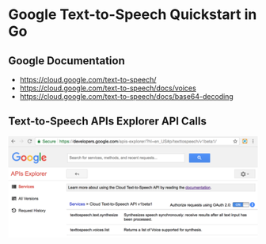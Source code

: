 # Google Text-to-Speech Quickstart in Go

## Google Documentation

* https://cloud.google.com/text-to-speech/
* https://cloud.google.com/text-to-speech/docs/voices
* https://cloud.google.com/text-to-speech/docs/base64-decoding

## Text-to-Speech APIs Explorer API Calls

![](google_apis-explorer_text-to-speech.png)